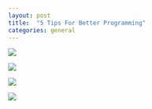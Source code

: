 ```yaml
---
layout: post
title:  "5 Tips For Better Programming"
categories: general
---
```



![](/draft-academy\assets\images\tutorials\general\5-tips-for-better-programming\drive-download-20190619T150916Z-001\slide1.jpg)

![](/draft-academy\assets\images\tutorials\general\5-tips-for-better-programming\drive-download-20190619T150916Z-001\slide2.jpg)

![](/draft-academy\assets\images\tutorials\general\5-tips-for-better-programming\drive-download-20190619T150916Z-001\slide3.jpg)

![](/draft-academy\assets\images\tutorials\general\5-tips-for-better-programming\drive-download-20190619T150916Z-001\slide4.jpg)